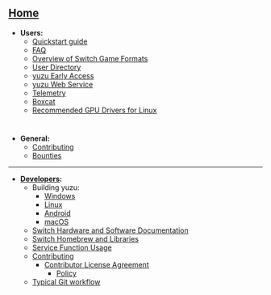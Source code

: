 [Home](https://github.com/yuzu-emu/yuzu/wiki)
---
  * **Users:**
    * [Quickstart guide](https://yuzu-emu.org/help/quickstart/)
    * [FAQ](wiki/FAQ)
    * [Overview of Switch Game Formats](wiki/Overview-of-Switch-Game-Formats)
    * [User Directory](wiki/User-Directory)
    * [yuzu Early Access](https://yuzu-emu.org/help/early-access/)
    * [yuzu Web Service](wiki/yuzu-Web-Service)
    * [Telemetry](https://yuzu-emu.org/help/feature/telemetry/)
    * [Boxcat](https://yuzu-emu.org/help/feature/boxcat/)
    * [Recommended GPU Drivers for Linux](wiki/Recommended-GPU-Drivers-for-Linux)

#
  * **General:**
    * [Contributing](wiki/Contributing)
    * [Bounties](https://yuzu-emu.org/bounties/)

---

  * **[Developers](wiki/Developer-Information):**
    * Building yuzu:
        * [Windows](wiki/Building-for-Windows)
        * [Linux](wiki/Building-for-Linux)
        * [Android](wiki/Building-for-Android)
        * [macOS](wiki/Building-for-macOS)
    * [Switch Hardware and Software Documentation](wiki/Switch-Hardware-and-Software)
    * [Switch Homebrew and Libraries](wiki/Switch-Homebrew)
    * [Service Function Usage](wiki/Service-Function-Usage)
    * [Contributing](wiki/Contributing#contributing)
        * [Contributor License Agreement](https://cla-assistant.io/yuzu-emu/yuzu)
            * [Policy](wiki/Contributor-License-Agreement-Policy)
    * [Typical Git workflow](wiki/Typical-Git-Workflow)
